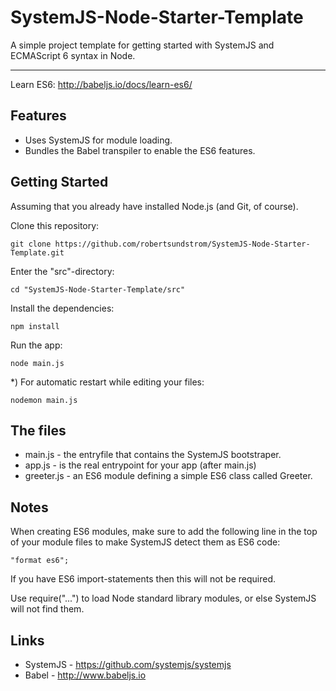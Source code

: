 # SystemJS-Node-Starter-Template
A simple project template for getting started with SystemJS and ECMAScript 6 syntax in Node.

-----------

Learn ES6: http://babeljs.io/docs/learn-es6/ 

Features
----
* Uses SystemJS for module loading.
* Bundles the Babel transpiler to enable the ES6 features.

Getting Started
----

Assuming that you already have installed Node.js (and Git, of course).

Clone this repository:

    git clone https://github.com/robertsundstrom/SystemJS-Node-Starter-Template.git
    
Enter the "src"-directory:

    cd "SystemJS-Node-Starter-Template/src"

Install the dependencies:

    npm install

Run the app:

    node main.js

*) For automatic restart while editing your files:

    nodemon main.js
  
The files  
----

* main.js - the entryfile that contains the SystemJS bootstraper.
* app.js - is the real entrypoint for your app (after main.js)
* greeter.js - an ES6 module defining a simple ES6 class called Greeter.

Notes
----
When creating ES6 modules, make sure to add the following line in the top of your module files to make SystemJS detect them as ES6 code:

    "format es6";

If you have ES6 import-statements then this will not be required.

Use require("...") to load Node standard library modules, or else SystemJS will not find them.

Links
----

* SystemJS - https://github.com/systemjs/systemjs
* Babel - http://www.babeljs.io
